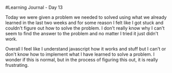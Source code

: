 #Learning Journal - Day 13

Today we were given a problem we needed to solved using what we already learned in the last two weeks and for some reason I felt like I got stuck and couldn't figure out how to solve the problem. I don't really know why I can't seem to find the answer to the problem and no matter I tried it just didn't work.  

Overall I feel like I understand javascript how it works and stuff but I can't or don't know how to implement what I have learned to solve a problem. I wonder if this is normal, but in the process of figuring this out, it is really frustrating.  
